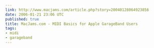 ```yaml
---
link: http://www.macjams.com/article.php?story=20040128064923856
date: 2006-01-21 23:06 UTC
published: true
title: MacJams.com - MIDI Basics for Apple GarageBand Users
tags:
- midi
- garageband
---
```




